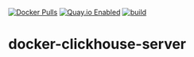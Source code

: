 [![Docker Pulls](https://badgen.net/docker/pulls/noenv/clickhouse-server)](https://hub.docker.com/r/noenv/clickhouse-server)
[![Quay.io Enabled](https://badgen.net/badge/quay%20pulls/enabled/green)](https://quay.io/repository/noenv/traefik)
[![build](https://github.com/NoEnv/docker-clickhouse-server/actions/workflows/build.yml/badge.svg)](https://github.com/NoEnv/docker-clickhouse-server/actions/workflows/build.yml)

# docker-clickhouse-server
